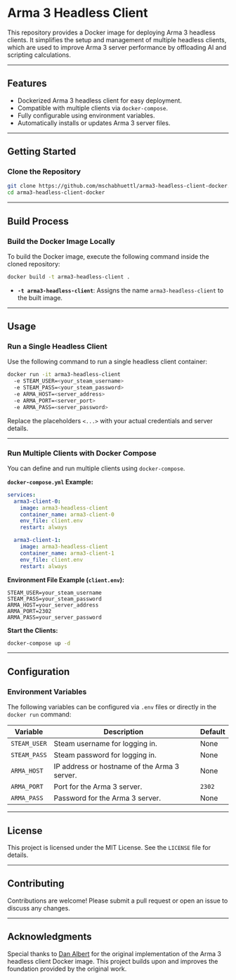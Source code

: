 # **Arma 3 Headless Client**

This repository provides a Docker image for deploying Arma 3 headless clients. It simplifies the setup and management of multiple headless clients, which are used to improve Arma 3 server performance by offloading AI and scripting calculations.

---

## **Features**
- Dockerized Arma 3 headless client for easy deployment.
- Compatible with multiple clients via `docker-compose`.
- Fully configurable using environment variables.
- Automatically installs or updates Arma 3 server files.

---

## **Getting Started**

### **Clone the Repository**
```bash
git clone https://github.com/mschabhuettl/arma3-headless-client-docker.git
cd arma3-headless-client-docker
```

---

## **Build Process**

### **Build the Docker Image Locally**
To build the Docker image, execute the following command inside the cloned repository:
```bash
docker build -t arma3-headless-client .
```

- **`-t arma3-headless-client`**: Assigns the name `arma3-headless-client` to the built image.

---

## **Usage**

### **Run a Single Headless Client**
Use the following command to run a single headless client container:
```bash
docker run -it arma3-headless-client 
  -e STEAM_USER=<your_steam_username> 
  -e STEAM_PASS=<your_steam_password> 
  -e ARMA_HOST=<server_address> 
  -e ARMA_PORT=<server_port> 
  -e ARMA_PASS=<server_password>
```

Replace the placeholders `<...>` with your actual credentials and server details.

---

### **Run Multiple Clients with Docker Compose**
You can define and run multiple clients using `docker-compose`.

**`docker-compose.yml` Example:**
```yaml
services:
  arma3-client-0:
    image: arma3-headless-client
    container_name: arma3-client-0
    env_file: client.env
    restart: always

  arma3-client-1:
    image: arma3-headless-client
    container_name: arma3-client-1
    env_file: client.env
    restart: always
```

**Environment File Example (`client.env`):**
```env
STEAM_USER=your_steam_username
STEAM_PASS=your_steam_password
ARMA_HOST=your_server_address
ARMA_PORT=2302
ARMA_PASS=your_server_password
```

**Start the Clients:**
```bash
docker-compose up -d
```

---

## **Configuration**

### **Environment Variables**
The following variables can be configured via `.env` files or directly in the `docker run` command:

| Variable     | Description                                  | Default |
|--------------|----------------------------------------------|---------|
| `STEAM_USER` | Steam username for logging in.               | None    |
| `STEAM_PASS` | Steam password for logging in.               | None    |
| `ARMA_HOST`  | IP address or hostname of the Arma 3 server. | None    |
| `ARMA_PORT`  | Port for the Arma 3 server.                  | `2302`  |
| `ARMA_PASS`  | Password for the Arma 3 server.              | None    |

---

## **License**

This project is licensed under the MIT License. See the `LICENSE` file for details.

---

## **Contributing**

Contributions are welcome! Please submit a pull request or open an issue to discuss any changes.

---

## **Acknowledgments**

Special thanks to [Dan Albert](https://github.com/DanAlbert) for the original implementation of the Arma 3 headless client Docker image. This project builds upon and improves the foundation provided by the original work.
